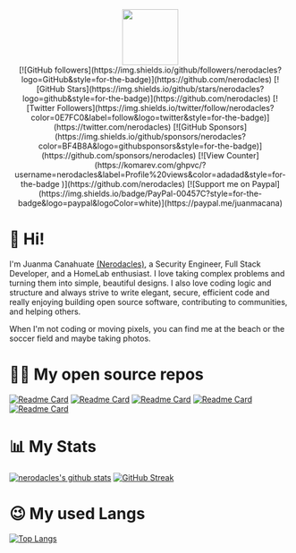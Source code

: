 <div id="header" align="center">
  <img src="https://media.giphy.com/media/M9gbBd9nbDrOTu1Mqx/giphy.gif" width="100"/>
</div>


<div id="mielda" align="center">
  [![GitHub followers](https://img.shields.io/github/followers/nerodacles?logo=GitHub&style=for-the-badge)](https://github.com/nerodacles)
  [![GitHub Stars](https://img.shields.io/github/stars/nerodacles?logo=github&style=for-the-badge)](https://github.com/nerodacles)
  [![Twitter Followers](https://img.shields.io/twitter/follow/nerodacles?color=0E7FC0&label=follow&logo=twitter&style=for-the-badge)](https://twitter.com/nerodacles)
  [![GitHub Sponsors](https://img.shields.io/github/sponsors/nerodacles?color=BF4B8A&logo=githubsponsors&style=for-the-badge)](https://github.com/sponsors/nerodacles)
  [![View Counter](https://komarev.com/ghpvc/?username=nerodacles&label=Profile%20views&color=adadad&style=for-the-badge )](https://github.com/nerodacles)
  [![Support me on Paypal](https://img.shields.io/badge/PayPal-00457C?style=for-the-badge&logo=paypal&logoColor=white)](https://paypal.me/juanmacana)
</div>


# 👋 Hi!

I'm Juanma Canahuate [(Nerodacles)](https://portfolio.jmcv.codes), a Security Engineer, Full Stack Developer, and a HomeLab enthusiast. I love taking complex problems and turning them into simple, beautiful designs. I also love coding logic and structure and always strive to write elegant, secure, efficient code and really enjoying building open source software, contributing to communities, and helping others. 

When I'm not coding or moving pixels, you can find me at the beach or the soccer field and maybe taking photos.

# 🧑‍💻 My open source repos

[![Readme Card](https://github-readme-stats.vercel.app/api/pin/?username=nerodacles&repo=PharmacyAPI&theme=dark)](https://github.com/nerodacles/PharmacyAPI)
[![Readme Card](https://github-readme-stats.vercel.app/api/pin/?username=nerodacles&repo=PharmacyApp&theme=dark)](https://github.com/nerodacles/PharmacyApp)
[![Readme Card](https://github-readme-stats.vercel.app/api/pin/?username=nerodacles&repo=PharmacyADMIN&theme=dark)](https://github.com/nerodacles/PharmacyADMIN)
[![Readme Card](https://github-readme-stats.vercel.app/api/pin/?username=nerodacles&repo=PharmacyDB&theme=dark)](https://github.com/nerodacles/PharmacyDB)
[![Readme Card](https://github-readme-stats.vercel.app/api/pin/?username=nerodacles&repo=docker-github-runner&theme=dark)](https://github.com/nerodacles/docker-github-runner)
# 📊 My Stats

[![nerodacles's github stats](https://github-readme-stats.vercel.app/api?username=nerodacles&show_icons=true&count_private=true&theme=dark&hide=stars)](https://github.com/nerodacles)
[![GitHub Streak](https://github-readme-streak-stats.herokuapp.com/?user=nerodacles&theme=dark&count_private=true&theme=dark)](https://github.com/nerodacles)
<!---       [![Nerodacles's wakatime stats](https://github-readme-stats.vercel.app/api/wakatime?username=nerodacles&theme=dark)](https://github.com/nerodacles)        -->

# 😉 My used Langs

[![Top Langs](https://github-readme-stats.vercel.app/api/top-langs/?username=nerodacles&theme=dark&layout=compact&langs_count=8)](https://github.com/anuraghazra/github-readme-stats)
